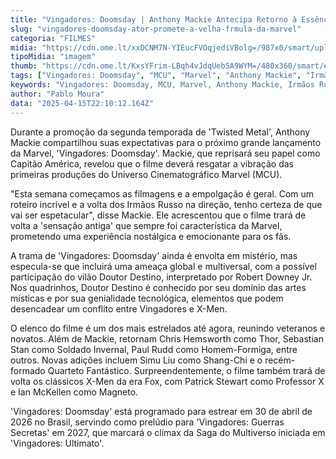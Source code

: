 ```yaml
---
title: "Vingadores: Doomsday | Anthony Mackie Antecipa Retorno à Essência da Marvel"
slug: "vingadores-doomsday-ator-promete-a-velha-frmula-da-marvel"
categoria: "FILMES"
midia: "https://cdn.ome.lt/xxDCNM7N-YIEucFVOqjediVBolg=/987x0/smart/uploads/conteudo/fotos/Design_sem_nome_-_2025-04-15T181624.593.png"
tipoMidia: "imagem"
thumb: "https://cdn.ome.lt/KxsYFrim-LBqh4vJdqUebSA9WYM=/480x360/smart/extras/conteudos/Design_sem_nome_-_2025-04-15T181624.593.png"
tags: ["Vingadores: Doomsday", "MCU", "Marvel", "Anthony Mackie", "Irmãos Russo", "Doutor Destino", "Robert Downey Jr.", "X-Men", "estreia"]
keywords: "Vingadores: Doomsday, MCU, Marvel, Anthony Mackie, Irmãos Russo, Doutor Destino, Robert Downey Jr., X-Men, estreia"
author: "Pablo Moura"
data: "2025-04-15T22:10:12.164Z"
---
```


Durante a promoção da segunda temporada de 'Twisted Metal', Anthony Mackie compartilhou suas expectativas para o próximo grande lançamento da Marvel, 'Vingadores: Doomsday'. Mackie, que reprisará seu papel como Capitão América, revelou que o filme deverá resgatar a vibração das primeiras produções do Universo Cinematográfico Marvel (MCU).

"Esta semana começamos as filmagens e a empolgação é geral. Com um roteiro incrível e a volta dos Irmãos Russo na direção, tenho certeza de que vai ser espetacular", disse Mackie. Ele acrescentou que o filme trará de volta a 'sensação antiga' que sempre foi característica da Marvel, prometendo uma experiência nostálgica e emocionante para os fãs.

A trama de 'Vingadores: Doomsday' ainda é envolta em mistério, mas especula-se que incluirá uma ameaça global e multiversal, com a possível participação do vilão Doutor Destino, interpretado por Robert Downey Jr. Nos quadrinhos, Doutor Destino é conhecido por seu domínio das artes místicas e por sua genialidade tecnológica, elementos que podem desencadear um conflito entre Vingadores e X-Men.

O elenco do filme é um dos mais estrelados até agora, reunindo veteranos e novatos. Além de Mackie, retornam Chris Hemsworth como Thor, Sebastian Stan como Soldado Invernal, Paul Rudd como Homem-Formiga, entre outros. Novas adições incluem Simu Liu como Shang-Chi e o recém-formado Quarteto Fantástico. Surpreendentemente, o filme também trará de volta os clássicos X-Men da era Fox, com Patrick Stewart como Professor X e Ian McKellen como Magneto.

'Vingadores: Doomsday' está programado para estrear em 30 de abril de 2026 no Brasil, servindo como prelúdio para 'Vingadores: Guerras Secretas' em 2027, que marcará o clímax da Saga do Multiverso iniciada em 'Vingadores: Ultimato'.